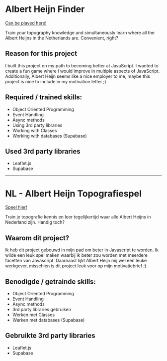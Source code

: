 # Albert Heijn Finder
[Can be played here!](https://peppy-starlight-8332d7.netlify.app/)

Train your topography knowledge and simultaneously learn where all the Albert Heijns in the Netherlands are. Convenient, right?

## Reason for this project
I built this project on my path to becoming better at JavaScript. I wanted to create a fun game where I would improve in multiple aspects of JavaScript.  Additionally, Albert Heijn seems like a nice employer to me, maybe this project is nice to include in my motivation letter ;)

## Required / trained skills:
- Object Oriented Programming
- Event Handling
- Async methods
- Using 3rd party libraries
- Working with Classes
- Working with databases (Supabase)

## Used 3rd party libraries
- Leaflet.js
- Supabase

--------------------------------------------------------------

# NL - Albert Heijn Topografiespel
[Speel hier!](https://peppy-starlight-8332d7.netlify.app/)

Train je topografie kennis en leer tegelijkertijd waar alle Albert Heijns in Nederland zijn. Handig toch?

## Waarom dit project?
Ik heb dit project gebouwd in mijn pad om beter in Javascript te worden. Ik wilde een leuk spel maken waarbij ik beter zou worden met meerdere facetten van Javascript. Daarnaast lijkt Albert Heijn mij wel een leuke werkgever, misschien is dit project leuk voor op mijn motivatiebrief ;)

## Benodigde / getrainde skills:
- Object Oriented Programming
- Event Handling
- Async methods
- 3rd party libraries gebruiken
- Werken met Classes
- Werken met databases (Supabase)

## Gebruikte 3rd party libraries
- Leaflet.js
- Supabase


